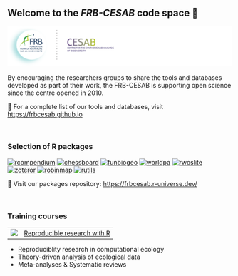 ## Welcome to the **_FRB-CESAB_** code space :wave:

[![](https://raw.githubusercontent.com/frbcesab/.github/main/profile/banner-frbcesab_150dpi.png)](https://www.fondationbiodiversite.fr/en/about-the-foundation/le-cesab/)

By encouraging the researchers groups to share the tools and databases developed as part of their work, the FRB-CESAB is supporting open science since the centre opened in 2010.

🔗 For a complete list of our tools and databases, visit <https://frbcesab.github.io>

<br/>

### Selection of R packages

[![rcompendium](https://github-readme-stats.vercel.app/api/pin?username=frbcesab&repo=rcompendium&border_color=121d2f&bg_color=0D1117&title_color=2f81f7&text_color=8B949E&icon_color=7d8590)](https://github.com/frbcesab/rcompendium)
[![chessboard](https://github-readme-stats.vercel.app/api/pin?username=frbcesab&repo=chessboard&border_color=121d2f&bg_color=0D1117&title_color=2f81f7&text_color=8B949E&icon_color=7d8590)](https://github.com/frbcesab/chessboard)
[![funbiogeo](https://github-readme-stats.vercel.app/api/pin?username=frbcesab&repo=funbiogeo&border_color=121d2f&bg_color=0D1117&title_color=2f81f7&text_color=8B949E&icon_color=7d8590)](https://github.com/frbcesab/funbiogeo)
[![worldpa](https://github-readme-stats.vercel.app/api/pin?username=frbcesab&repo=worldpa&border_color=121d2f&bg_color=0D1117&title_color=2f81f7&text_color=8B949E&icon_color=7d8590)](https://github.com/frbcesab/worldpa)
[![rwoslite](https://github-readme-stats.vercel.app/api/pin?username=frbcesab&repo=rwoslite&border_color=121d2f&bg_color=0D1117&title_color=2f81f7&text_color=8B949E&icon_color=7d8590)](https://github.com/frbcesab/rwoslite)
[![zoteror](https://github-readme-stats.vercel.app/api/pin?username=frbcesab&repo=zoteror&border_color=121d2f&bg_color=0D1117&title_color=2f81f7&text_color=8B949E&icon_color=7d8590)](https://github.com/frbcesab/zoteror)
[![robinmap](https://github-readme-stats.vercel.app/api/pin?username=frbcesab&repo=robinmap&border_color=121d2f&bg_color=0D1117&title_color=2f81f7&text_color=8B949E&icon_color=7d8590)](https://github.com/frbcesab/robinmap)
[![rutils](https://github-readme-stats.vercel.app/api/pin?username=frbcesab&repo=rutils&border_color=121d2f&bg_color=0D1117&title_color=2f81f7&text_color=8B949E&icon_color=7d8590)](https://github.com/frbcesab/rutils)

🚀 Visit our packages repository: <https://frbcesab.r-universe.dev/>

<br/>

### Training courses

<table>
  <tr>
    <td>
      <img src='https://frbcesab.github.io/training-courses/img/logo-rdatatoolbox_150dpi.png' width=100px>
    </td>
    <td>
      <a href="https://rdatatoolbox.github.io">Reproducible research with R</a>
    </td>
  </tr>
</table>

- Reproduciblity research in computational ecology
- Theory-driven analysis of ecological data
- Meta-analyses & Systematic reviews
